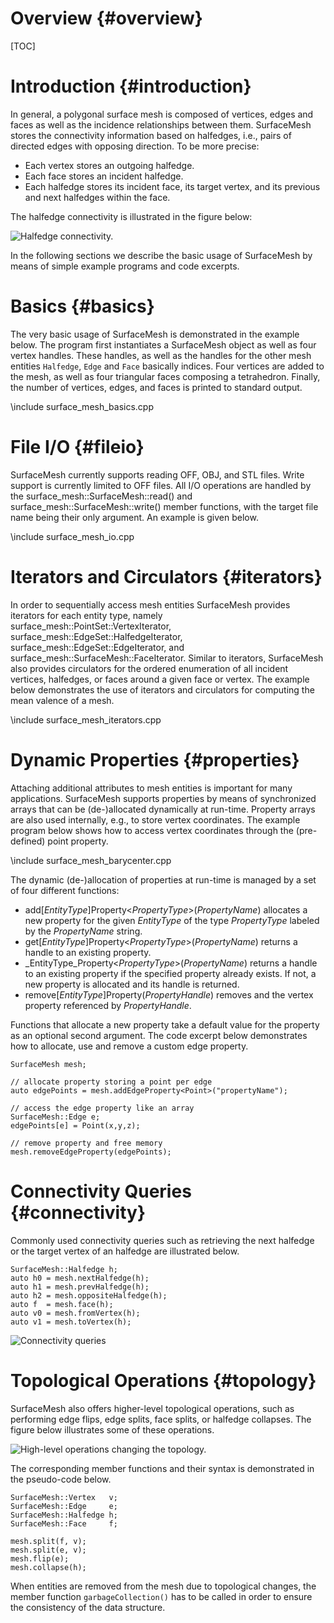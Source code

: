# Overview {#overview}

[TOC]

# Introduction {#introduction}

In general, a polygonal surface mesh is composed of vertices, edges and faces as
well as the incidence relationships between them. SurfaceMesh stores the
connectivity information based on halfedges, i.e., pairs of directed edges with
opposing direction. To be more precise:

- Each vertex stores an outgoing halfedge.
- Each face stores an incident halfedge.
- Each halfedge stores its incident face, its target vertex, and its previous
  and next halfedges within the face.

The halfedge connectivity is illustrated in the figure below:

![Halfedge connectivity.](halfedge-connectivity.png)

In the following sections we describe the basic usage of SurfaceMesh by means of
simple example programs and code excerpts.

# Basics {#basics}

The very basic usage of SurfaceMesh is demonstrated in the example below. The
program first instantiates a SurfaceMesh object as well as four vertex
handles. These handles, as well as the handles for the other mesh entities
`Halfedge`, `Edge` and `Face` basically indices. Four vertices are added to the
mesh, as well as four triangular faces composing a tetrahedron. Finally, the
number of vertices, edges, and faces is printed to standard output.

\include surface_mesh_basics.cpp

# File I/O {#fileio}

SurfaceMesh currently supports reading OFF, OBJ, and STL files. Write support is
currently limited to OFF files. All I/O operations are handled by the
surface_mesh::SurfaceMesh::read() and surface_mesh::SurfaceMesh::write() member functions, with
the target file name being their only argument. An example is given below.

\include surface_mesh_io.cpp


# Iterators and Circulators {#iterators}

In order to sequentially access mesh entities SurfaceMesh provides iterators for
each entity type, namely surface_mesh::PointSet::VertexIterator,
surface_mesh::EdgeSet::HalfedgeIterator, surface_mesh::EdgeSet::EdgeIterator, and
surface_mesh::SurfaceMesh::FaceIterator. Similar to iterators, SurfaceMesh also provides
circulators for the ordered enumeration of all incident vertices, halfedges, or
faces around a given face or vertex. The example below demonstrates the use of
iterators and circulators for computing the mean valence of a mesh.

\include surface_mesh_iterators.cpp

# Dynamic Properties {#properties}

Attaching additional attributes to mesh entities is important for many
applications. SurfaceMesh supports properties by means of synchronized
arrays that can be (de-)allocated dynamically at run-time. Property arrays
are also used internally, e.g., to store vertex coordinates. The example
program below shows how to access vertex coordinates through the
(pre-defined) point property.

\include surface_mesh_barycenter.cpp

The dynamic (de-)allocation of properties at run-time is managed by a set
of four different functions:

- add[_EntityType_]Property<_PropertyType_>(_PropertyName_) allocates a new
  property for the given _EntityType_ of the type _PropertyType_ labeled by the
  _PropertyName_ string.
- get[_EntityType_]Property<_PropertyType_>(_PropertyName_) returns a handle
  to an existing property.
- _EntityType_Property<_PropertyType_>(_PropertyName_) returns a handle to
  an existing property if the specified property already exists. If not, a new
  property is allocated and its handle is returned.
- remove[_EntityType_]Property(_PropertyHandle_) removes and the vertex
  property referenced by _PropertyHandle_.

Functions that allocate a new property take a default value for the property as
an optional second argument. The code excerpt below demonstrates how to
allocate, use and remove a custom edge property.

    SurfaceMesh mesh;

    // allocate property storing a point per edge
    auto edgePoints = mesh.addEdgeProperty<Point>("propertyName");

    // access the edge property like an array
    SurfaceMesh::Edge e;
    edgePoints[e] = Point(x,y,z);

    // remove property and free memory
    mesh.removeEdgeProperty(edgePoints);


# Connectivity Queries {#connectivity}

Commonly used connectivity queries such as retrieving the next
halfedge or the target vertex of an halfedge are illustrated below.

    SurfaceMesh::Halfedge h;
    auto h0 = mesh.nextHalfedge(h);
    auto h1 = mesh.prevHalfedge(h);
    auto h2 = mesh.oppositeHalfedge(h);
    auto f  = mesh.face(h);
    auto v0 = mesh.fromVertex(h);
    auto v1 = mesh.toVertex(h);

![Connectivity queries](connectivity-queries.png)

# Topological Operations {#topology}

SurfaceMesh also offers higher-level topological operations, such as performing
edge flips, edge splits, face splits, or halfedge collapses. The figure below
illustrates some of these operations.

![High-level operations changing the topology.](topology-changes.png)

The corresponding member functions and their syntax is demonstrated in the
pseudo-code below.

    SurfaceMesh::Vertex   v;
    SurfaceMesh::Edge     e;
    SurfaceMesh::Halfedge h;
    SurfaceMesh::Face     f;

    mesh.split(f, v);
    mesh.split(e, v);
    mesh.flip(e);
    mesh.collapse(h);

When entities are removed from the mesh due to topological changes, the member
function `garbageCollection()` has to be called in order to ensure the
consistency of the data structure.
